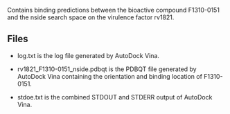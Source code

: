 Contains binding predictions between the bioactive compound F1310-0151 and the nside search space on the virulence factor rv1821.

## Files

- log.txt is the log file generated by AutoDock Vina.

- rv1821_F1310-0151_nside.pdbqt is the PDBQT file generated by AutoDock Vina containing the orientation and binding location of F1310-0151.

- stdoe.txt is the combined STDOUT and STDERR output of AutoDock Vina.

